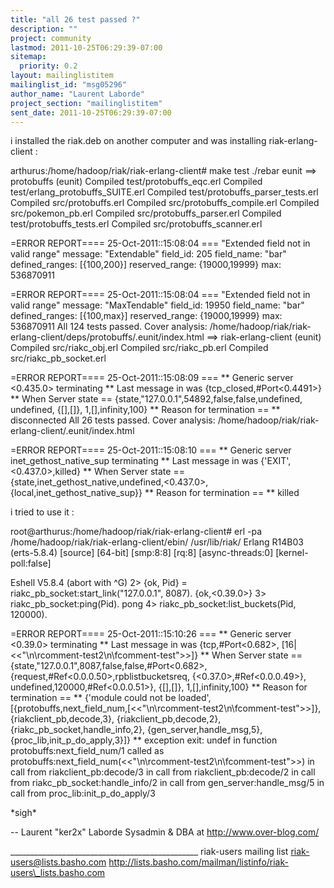 ```yaml
---
title: "all 26 test passed ?"
description: ""
project: community
lastmod: 2011-10-25T06:29:39-07:00
sitemap:
  priority: 0.2
layout: mailinglistitem
mailinglist_id: "msg05296"
author_name: "Laurent Laborde"
project_section: "mailinglistitem"
sent_date: 2011-10-25T06:29:39-07:00
---
```



i installed the riak.deb on another computer
and was installing riak-erlang-client :

arthurus:/home/hadoop/riak/riak-erlang-client# make test
./rebar eunit
==> protobuffs (eunit)
Compiled test/protobuffs\_eqc.erl
Compiled test/erlang\_protobuffs\_SUITE.erl
Compiled test/protobuffs\_parser\_tests.erl
Compiled src/protobuffs.erl
Compiled src/protobuffs\_compile.erl
Compiled src/pokemon\_pb.erl
Compiled src/protobuffs\_parser.erl
Compiled test/protobuffs\_tests.erl
Compiled src/protobuffs\_scanner.erl

=ERROR REPORT==== 25-Oct-2011::15:08:04 ===
 "Extended field not in valid range"
 message: "Extendable"
 field\_id: 205
 field\_name: "bar"
 defined\_ranges: [{100,200}]
 reserved\_range: {19000,19999}
 max: 536870911

=ERROR REPORT==== 25-Oct-2011::15:08:04 ===
 "Extended field not in valid range"
 message: "MaxTendable"
 field\_id: 19950
 field\_name: "bar"
 defined\_ranges: [{100,max}]
 reserved\_range: {19000,19999}
 max: 536870911
 All 124 tests passed.
Cover analysis:
/home/hadoop/riak/riak-erlang-client/deps/protobuffs/.eunit/index.html
==> riak-erlang-client (eunit)
Compiled src/riakc\_obj.erl
Compiled src/riakc\_pb.erl
Compiled src/riakc\_pb\_socket.erl

=ERROR REPORT==== 25-Oct-2011::15:08:09 ===
\*\* Generic server <0.435.0> terminating
\*\* Last message in was {tcp\_closed,#Port<0.4491>}
\*\* When Server state == {state,"127.0.0.1",54892,false,false,undefined,
 undefined,
 {[],[]},
 1,[],infinity,100}
\*\* Reason for termination ==
\*\* disconnected
 All 26 tests passed.
Cover analysis: /home/hadoop/riak/riak-erlang-client/.eunit/index.html

=ERROR REPORT==== 25-Oct-2011::15:08:10 ===
\*\* Generic server inet\_gethost\_native\_sup terminating
\*\* Last message in was {'EXIT',<0.437.0>,killed}
\*\* When Server state == {state,inet\_gethost\_native,undefined,<0.437.0>,
 {local,inet\_gethost\_native\_sup}}
\*\* Reason for termination ==
\*\* killed


i tried to use it :


root@arthurus:/home/hadoop/riak/riak-erlang-client# erl -pa
/home/hadoop/riak/riak-erlang-client/ebin/ /usr/lib/riak/
Erlang R14B03 (erts-5.8.4) [source] [64-bit] [smp:8:8] [rq:8]
[async-threads:0] [kernel-poll:false]

Eshell V5.8.4 (abort with ^G)
2> {ok, Pid} = riakc\_pb\_socket:start\_link("127.0.0.1", 8087).
{ok,<0.39.0>}
3> riakc\_pb\_socket:ping(Pid).
pong
4> riakc\_pb\_socket:list\_buckets(Pid, 120000).

=ERROR REPORT==== 25-Oct-2011::15:10:26 ===
\*\* Generic server <0.39.0> terminating
\*\* Last message in was {tcp,#Port<0.682>,
 [16|<<"\n\rcomment-test2\n\fcomment-test">>]}
\*\* When Server state == {state,"127.0.0.1",8087,false,false,#Port<0.682>,
 {request,#Ref<0.0.0.50>,rpblistbucketsreq,
 {<0.37.0>,#Ref<0.0.0.49>},
 undefined,120000,#Ref<0.0.0.51>},
 {[],[]},
 1,[],infinity,100}
\*\* Reason for termination ==
\*\* {'module could not be loaded',
 [{protobuffs,next\_field\_num,[<<"\n\rcomment-test2\n\fcomment-test">>]},
 {riakclient\_pb,decode,3},
 {riakclient\_pb,decode,2},
 {riakc\_pb\_socket,handle\_info,2},
 {gen\_server,handle\_msg,5},
 {proc\_lib,init\_p\_do\_apply,3}]}
\*\* exception exit: undef
 in function protobuffs:next\_field\_num/1
 called as
protobuffs:next\_field\_num(<<"\n\rcomment-test2\n\fcomment-test">>)
 in call from riakclient\_pb:decode/3
 in call from riakclient\_pb:decode/2
 in call from riakc\_pb\_socket:handle\_info/2
 in call from gen\_server:handle\_msg/5
 in call from proc\_lib:init\_p\_do\_apply/3

\*sigh\*

-- 
Laurent "ker2x" Laborde
Sysadmin & DBA at http://www.over-blog.com/

\_\_\_\_\_\_\_\_\_\_\_\_\_\_\_\_\_\_\_\_\_\_\_\_\_\_\_\_\_\_\_\_\_\_\_\_\_\_\_\_\_\_\_\_\_\_\_
riak-users mailing list
riak-users@lists.basho.com
http://lists.basho.com/mailman/listinfo/riak-users\_lists.basho.com

